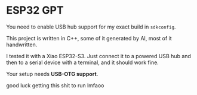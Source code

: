 # ESP32 GPT

You need to enable USB hub support for my exact build in `sdkconfig`.

This project is written in C++, some of it generated by AI, most of it
handwritten.

I tested it with a Xiao ESP32-S3. Just connect it to a powered USB hub and then
to a serial device with a terminal, and it should work fine.

Your setup needs **USB-OTG support**.

<!--To use with a calculator:
[terminal-ce](https://github.com/commandblockguy/terminal-ce)-->

good luck getting this shit to run lmfaoo
